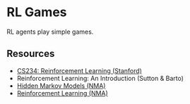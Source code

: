 # RL Games
RL agents play simple games.

## Resources
- [CS234: Reinforcement Learning (Stanford)](http://web.stanford.edu/class/cs234/index.html)
- Reinforcement Learning: An Introduction (Sutton & Barto)
- [Hidden Markov Models (NMA)](https://colab.research.google.com/github/NeuromatchAcademy/course-content/blob/master/tutorials/W2D3_DecisionMaking/student/W2D3_Tutorial2.ipynb)
- [Reinforcement Learning (NMA)](https://github.com/NeuromatchAcademy/course-content/tree/master/tutorials/W2D5_ReinforcementLearning)
